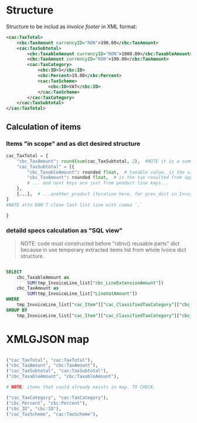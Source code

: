
# Structure

Structure to be includ as _invoice footer_ in XML format:

```xml
<cac:TaxTotal>
    <cbc:TaxAmount currencyID="RON">190.00</cbc:TaxAmount>
    <cac:TaxSubtotal>
        <cbc:TaxableAmount currencyID="RON">1000.00</cbc:TaxableAmount>
        <cbc:TaxAmount currencyID="RON">190.00</cbc:TaxAmount>
        <cac:TaxCategory>
            <cbc:ID>S</cbc:ID>
            <cbc:Percent>19.00</cbc:Percent>
            <cac:TaxScheme>
                <cbc:ID>VAT</cbc:ID>
            </cac:TaxScheme>
        </cac:TaxCategory>
    </cac:TaxSubtotal>
</cac:TaxTotal>
```

## Calculation of items

### Items "in scope" and as dict desired structure

```python
cac_TaxTotal = {
    "cbc_TaxAmount": round(sum(cac_TaxSubtotal, 2),  #NOTE it is a summarization of next item which is a list (a detailed presentation of info)
    "cac_TaxSubtotal" = [{
        "cbc_TaxableAmount": rounded float,  # taxable value, is the value where the tax will be applied, the total value w/o VAT of an item
        "cbc_TaxAmount": rounded float,  # is the tax resulted from application on `cbc_TaxableAmount` === `LineVatAmount`
        # ... and next keys are just from peoduct line keys...
    },
    {...},  # ...another product iteration here, for prev_dict in Invoice big dict
]
#NOTE attn DON'T close last list line with comma `,`

}
```


### detaild specs calculation as "SQL view"

>NOTE: code must constructed before "rdinv() reusable parts" dict because in use temporary extracted items list from whole Ivoice dict structure.

```sql

SELECT
    cbc_TaxableAmount as
        SUM(tmp_InvoiceLine_list["cbc_LineExtensionAmount"])
    cbc_TaxAmount as
        SUM(tmp_InvoiceLine_list["LineVatAmount"])
WHERE
    tmp_InvoiceLine_list["cac_Item"]["cac_ClassifiedTaxCategory"]["cbc_Percent"]["cac_TaxScheme"]["cbc_ID"] == "VAT"
GROUP BY
    tmp_InvoiceLine_list["cac_Item"]["cac_ClassifiedTaxCategory"]["cbc_Percent"]

```




# XMLGJSON map

```python

("cac_TaxTotal", "cac:TaxTotal"),
("cbc_TaxAmount", "cbc:TaxAmount"),
("cac_TaxSubtotal", "cac:TaxSubtotal"),
("cbc_TaxableAmount", "cbc:TaxableAmount"),

# NOTE: items that could already exists in map. TO CHECK.

("cac_TaxCategory", "cac:TaxCategory"),
("cbc_Percent", "cbc:Percent"),
("cbc_ID", "cbc:ID"),
("cac_TaxScheme", "cac:TaxScheme"),


```

